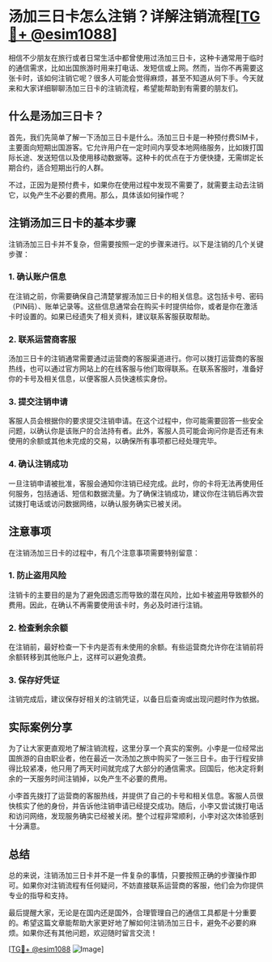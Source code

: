 # 汤加三日卡怎么注销？详解注销流程[[TG💪+ @esim1088](https://t.me/s/esim1088)]

相信不少朋友在旅行或者日常生活中都曾使用过汤加三日卡，这种卡通常用于临时的通信需求，比如出国旅游时用来打电话、发短信或上网。然而，当你不再需要这张卡时，该如何注销它呢？很多人可能会觉得麻烦，甚至不知道从何下手。今天就来和大家详细聊聊汤加三日卡的注销流程，希望能帮助到有需要的朋友们。

## 什么是汤加三日卡？

首先，我们先简单了解一下汤加三日卡是什么。汤加三日卡是一种预付费SIM卡，主要面向短期出国游客。它允许用户在一定时间内享受本地网络服务，比如拨打国际长途、发送短信以及使用移动数据等。这种卡的优点在于方便快捷，无需绑定长期合约，适合短期出行的人群。

不过，正因为是预付费卡，如果你在使用过程中发现不需要了，就需要主动去注销它，以免产生不必要的费用。那么，具体该如何操作呢？

## 注销汤加三日卡的基本步骤

注销汤加三日卡并不复杂，但需要按照一定的步骤来进行。以下是注销的几个关键步骤：

### 1. 确认账户信息

在注销之前，你需要确保自己清楚掌握汤加三日卡的相关信息。这包括卡号、密码（PIN码）、账单记录等。这些信息通常会在购买卡时提供给你，或者是你在激活卡时设置的。如果已经遗失了相关资料，建议联系客服获取帮助。

### 2. 联系运营商客服

汤加三日卡的注销通常需要通过运营商的客服渠道进行。你可以拨打运营商的客服热线，也可以通过官方网站上的在线客服与他们取得联系。在联系客服时，准备好你的卡号及相关信息，以便客服人员快速核实身份。

### 3. 提交注销申请

客服人员会根据你的要求提交注销申请。在这个过程中，你可能需要回答一些安全问题，以确认你是该账户的合法持有者。此外，客服人员可能会询问你是否还有未使用的余额或其他未完成的交易，以确保所有事项都已经处理完毕。

### 4. 确认注销成功

一旦注销申请被批准，客服会通知你注销已经完成。此时，你的卡将无法再使用任何服务，包括通话、短信和数据流量。为了确保注销成功，建议你在注销后再次尝试拨打电话或访问数据网络，以确认服务确实已被关闭。

## 注意事项

在注销汤加三日卡的过程中，有几个注意事项需要特别留意：

### 1. 防止盗用风险

注销卡的主要目的是为了避免因遗忘而导致的潜在风险，比如卡被盗用导致额外的费用。因此，在确认不再需要使用该卡时，务必及时进行注销。

### 2. 检查剩余余额

在注销前，最好检查一下卡内是否有未使用的余额。有些运营商允许你在注销前将余额转移到其他账户上，这样可以避免浪费。

### 3. 保存好凭证

注销完成后，建议保存好相关的注销凭证，以备日后查询或出现问题时作为依据。

## 实际案例分享

为了让大家更直观地了解注销流程，这里分享一个真实的案例。小李是一位经常出国旅游的自由职业者，他在最近一次汤加之旅中购买了一张三日卡。由于行程安排得比较紧凑，他只用了两天时间就完成了大部分的通信需求。回国后，他决定将剩余的一天服务时间注销掉，以免产生不必要的费用。

小李首先拨打了运营商的客服热线，并提供了自己的卡号和相关信息。客服人员很快核实了他的身份，并告诉他注销申请已经提交成功。随后，小李又尝试拨打电话和访问网络，发现服务确实已经被关闭。整个过程非常顺利，小李对这次体验感到十分满意。

## 总结

总的来说，注销汤加三日卡并不是一件复杂的事情，只要按照正确的步骤操作即可。如果你对注销流程有任何疑问，不妨直接联系运营商的客服，他们会为你提供专业的指导和支持。

最后提醒大家，无论是在国内还是国外，合理管理自己的通信工具都是十分重要的。希望这篇文章能帮助大家更好地了解如何注销汤加三日卡，避免不必要的麻烦。如果你还有其他问题，欢迎随时留言交流！

[[TG💪+ @esim1088](https://t.me/s/esim1088) ![Image](https://i.postimg.cc/4NQfJmqS/Snipaste-2025-05-13-00-14-12.png)]